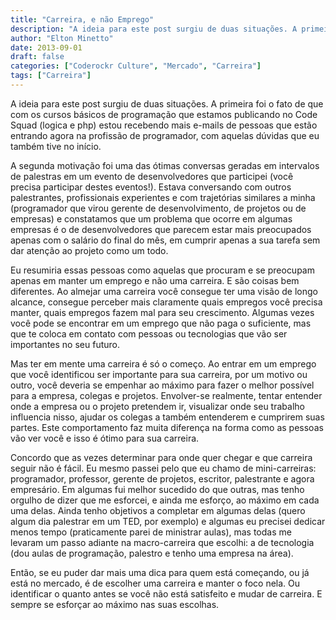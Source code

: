 ```yaml
---
title: "Carreira, e não Emprego"
description: "A ideia para este post surgiu de duas situações. A primeira foi o fato de que com os cursos básicos de programação..."
author: "Elton Minetto"
date: 2013-09-01
draft: false
categories: ["Coderockr Culture", "Mercado", "Carreira"]
tags: ["Carreira"]
---
```


A ideia para este post surgiu de duas situações. A primeira foi o fato de que com os cursos básicos de programação que estamos publicando no Code Squad (logica e php) estou recebendo mais e-mails de pessoas que estão entrando agora na profissão de programador, com aquelas dúvidas que eu também tive no início.

A segunda motivação foi uma das ótimas conversas geradas em intervalos de palestras em um evento de desenvolvedores que participei (você precisa participar destes eventos!). Estava conversando com outros palestrantes, profissionais experientes e com trajetórias similares a minha (programador que virou gerente de desenvolvimento, de projetos ou de empresas) e constatamos que um problema que ocorre em algumas empresas é o de desenvolvedores que parecem estar mais preocupados apenas com o salário do final do mês, em cumprir apenas a sua tarefa sem dar atenção ao projeto como um todo.

Eu resumiria essas pessoas como aquelas que procuram e se preocupam apenas em manter um emprego e não uma carreira. E são coisas bem diferentes. Ao almejar uma carreira você consegue ter uma visão de longo alcance, consegue perceber mais claramente quais empregos você precisa manter, quais empregos fazem mal para seu crescimento. Algumas vezes você pode se encontrar em um emprego que não paga o suficiente, mas que te coloca em contato com pessoas ou tecnologias que vão ser importantes no seu futuro.

Mas ter em mente uma carreira é só o começo. Ao entrar em um emprego que você identificou ser importante para sua carreira, por um motivo ou outro, você deveria se empenhar ao máximo para fazer o melhor possível para a empresa, colegas e projetos. Envolver-se realmente, tentar entender onde a empresa ou o projeto pretendem ir, visualizar onde seu trabalho influencia nisso, ajudar os colegas a também entenderem e cumprirem suas partes. Este comportamento faz muita diferença na forma como as pessoas vão ver você e isso é ótimo para sua carreira.

Concordo que as vezes determinar para onde quer chegar e que carreira seguir não é fácil. Eu mesmo passei pelo que eu chamo de mini-carreiras: programador, professor, gerente de projetos, escritor, palestrante e agora empresário. Em algumas fui melhor sucedido do que outras, mas tenho orgulho de dizer que me esforcei, e ainda me esforço, ao máximo em cada uma delas. Ainda tenho objetivos a completar em algumas delas (quero algum dia palestrar em um TED, por exemplo) e algumas eu precisei dedicar menos tempo (praticamente parei de ministrar aulas), mas todas me levaram um passo adiante na macro-carreira que escolhi: a de tecnologia (dou aulas de programação, palestro e tenho uma empresa na área).

Então, se eu puder dar mais uma dica para quem está começando, ou já está no mercado, é de escolher uma carreira e manter o foco nela. Ou identificar o quanto antes se você não está satisfeito e mudar de carreira. E sempre se esforçar ao máximo nas suas escolhas.

